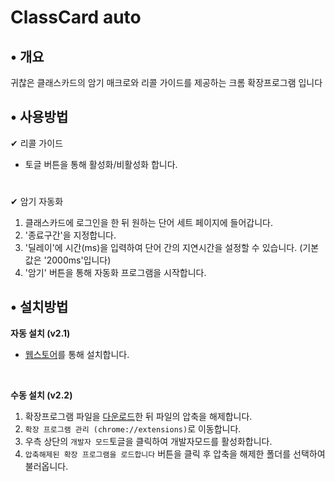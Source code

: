 # ClassCard auto

## • 개요
귀찮은 클래스카드의 암기 매크로와 리콜 가이드를 제공하는 크롬 확장프로그램 입니다

## • 사용방법  

✔ 리콜 가이드
  - 토글 버튼을 통해 활성화/비활성화 합니다.
#
✔ 암기 자동화
  1. 클래스카드에 로그인을 한 뒤 원하는 단어 세트 페이지에 들어갑니다.
  2. '종료구간'을 지정합니다.
  3. '딜레이'에 시간(ms)을 입력하여 단어 간의 지연시간을 설정할 수 있습니다. (기본값은 '2000ms'입니다)
  4. '암기' 버튼을 통해 자동화 프로그램을 시작합니다.

## • 설치방법
  
**자동 설치 (v2.1)**
- [웹스토어](https://chromewebstore.google.com/detail/classcard-auto/ddhailnbodajnflekpkmkpglocmendfp)를 통해 설치합니다.

<br>

**수동 설치 (v2.2)**

1. 확장프로그램 파일을 [다운로드](https://github.com/milch4089/Classcard-auto-clear/releases/download/v2.0/Classcard-auto-clear.zip)한 뒤 파일의 압축을 해제합니다.
2. `확장 프로그램 관리 (chrome://extensions)`로 이동합니다.
3. 우측 상단의 `개발자 모드`토글을 클릭하여 개발자모드를 활성화합니다.
4. `압축해제된 확장 프로그램을 로드합니다` 버튼을 클릭 후 압축을 해제한 폴더를 선택하여 불러옵니다.
